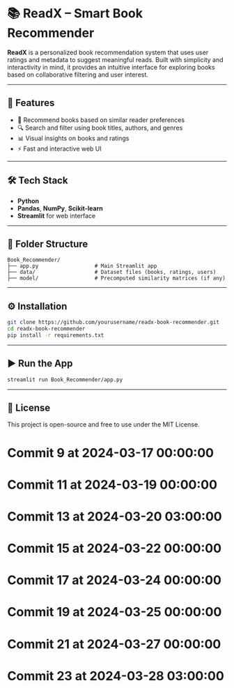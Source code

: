 # 📚 ReadX – Smart Book Recommender

**ReadX** is a personalized book recommendation system that uses user ratings and metadata to suggest meaningful reads. Built with simplicity and interactivity in mind, it provides an intuitive interface for exploring books based on collaborative filtering and user interest.

---

## 🚀 Features

- 📖 Recommend books based on similar reader preferences
- 🔍 Search and filter using book titles, authors, and genres
- 📊 Visual insights on books and ratings
- ⚡ Fast and interactive web UI

---

## 🛠️ Tech Stack

- **Python**
- **Pandas**, **NumPy**, **Scikit-learn**
- **Streamlit** for web interface

---

## 📁 Folder Structure

```
Book_Recommender/
├── app.py                  # Main Streamlit app
├── data/                   # Dataset files (books, ratings, users)
├── model/                  # Precomputed similarity matrices (if any)
```

---

## ⚙️ Installation

```bash
git clone https://github.com/yourusername/readx-book-recommender.git
cd readx-book-recommender
pip install -r requirements.txt
```

---

## ▶️ Run the App

```bash
streamlit run Book_Recommender/app.py
```

---

## 📄 License

This project is open-source and free to use under the MIT License.
# Commit 9 at 2024-03-17 00:00:00
# Commit 11 at 2024-03-19 00:00:00
# Commit 13 at 2024-03-20 03:00:00
# Commit 15 at 2024-03-22 00:00:00
# Commit 17 at 2024-03-24 00:00:00
# Commit 19 at 2024-03-25 00:00:00
# Commit 21 at 2024-03-27 00:00:00
# Commit 23 at 2024-03-28 03:00:00

